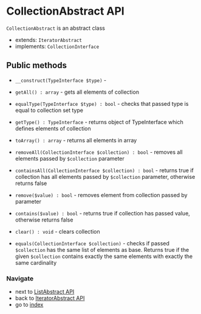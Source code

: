 # CollectionAbstract API

`CollectionAbstract` is an abstract class

* extends: `IteratorAbstract`
* implements: `CollectionInterface`

## Public methods

* `__construct(TypeInterface $type)` - 

* `getAll() : array` - gets all elements of collection 

* `equalType(TypeInterface $type) : bool` - checks that passed type is equal to collection set type

* `getType() : TypeInterface` - returns object of TypeInterface which defines elements of collection

* `toArray() : array` - returns all elements in array

* `removeAll(CollectionInterface $collection) : bool` - removes all elements passed by `$collection` parameter

* `containsAll(CollectionInterface $collection) : bool` - returns true if collection has all elements passed by `$collection` parameter, otherwise returns false

* `remove($value) : bool` - removes element from collection passed by parameter

* `contains($value) : bool` - returns true if collection has passed value, otherwise returns false

* `clear() : void` - clears collection 

* `equals(CollectionInterface $collection)` - checks if passed `$collection` has the same list of elements as base. 
Returns true if the given `$collection` contains exactly the same elements with exactly the same cardinality

### Navigate

* next to [ListAbstract API](/docs/api/5_3.ListAbstractAPI.md)
* back to [IteratorAbstract API](/docs/api/5_1.IteratorAbstractAPI.md)
* go to [index](/README.md)